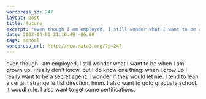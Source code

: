 ```yaml
--- 
wordpress_id: 247
layout: post
title: future
excerpt: "even though I am employed, I still wonder what I want to be when I am grown up. I really don't know. but I do know one thing: when I grow up I really want to be a secret agent. I wonder if they would let me. I tend to lean a certain strange leftist direction. hmm. I also want to goto graduate school. it woudl rule. I also want t..."
date: 2002-04-01 21:16:49 -06:00
tags: school
wordpress_url: http://new.nata2.org/?p=247
---
```

even though I am employed, I still wonder what I want to be when I am grown up. I really don't know. but I do know one thing: when I grow up I really want to be a <a href="http://www.ustreas.gov/usss/opportunities_agent.shtml">secret agent</a>. I wonder if they would let me. I tend to lean a certain strange leftist direction. hmm. I also want to goto graduate school. it woudl rule. I also want to get some certifications.
